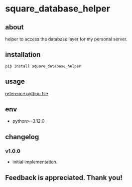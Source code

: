 # square_database_helper

## about

helper to access the database layer for my personal server.

## installation

```shell
pip install square_database_helper
```

## usage

[reference python file](./example.py)

## env

- python>=3.12.0

## changelog

### v1.0.0

- initial implementation.

## Feedback is appreciated. Thank you!
